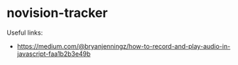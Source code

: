 # novision-tracker

Useful links:
* https://medium.com/@bryanjenningz/how-to-record-and-play-audio-in-javascript-faa1b2b3e49b